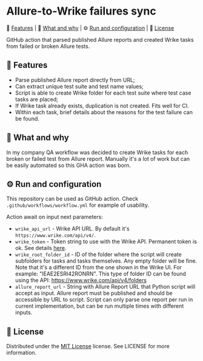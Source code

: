 Allure-to-Wrike failures sync
============

:star2: [Features](#star2-features) | :pushpin: [What and why](#pushpin-what-and-why) | :gear: [Run and configuration](#gear-run-and-configuration) | :scroll: [License](#scroll-license)

GitHub action that parsed published Allure reports and created Wrike tasks from failed or broken Allure tests.

<!-- Features -->
:star2: Features
---------------

- Parse published Allure report directly from URL;
- Can extract unique test suite and test name values;
- Script is able to create Wrike folder for each test suite where test case tasks are placed;
- If Wrike task already exists, duplication is not created. Fits well for CI.
- Within each task, brief details about the reasons for the test failure can be found.

<!-- What and why -->
:pushpin: What and why
---------------

In my company QA workflow was decided to create Wrike tasks for each broken or failed test from Allure report. Manually it's a lot of work but can be easily automated so this GHA action was born.

<!-- Run and configuration -->
:gear: Run and configuration
---------------

This repository can be used as GitHub action. Check ```.github/workflows/workflow.yml``` for example of usability.

Action await on input next parameters:
- ```wrike_api_url``` - Wrike API URL. By default it's ```https://www.wrike.com/api/v4/```.
- ```wrike_token``` - Token string to use with the Wrike API. Permanent token is ok. See details [here](https://help.wrike.com/hc/en-us/articles/210409445-Wrike-API).
- ```wrike_root_folder_id``` - ID of the folder where the script will create subfolders for tasks and tasks themselves. Any empty folder will be fine. Note that it's a different ID from the one shown in the Wrike UI. For example: "IEAE2ESRI42RONRN". This type of folder ID can be found using the API: <https://www.wrike.com/api/v4/folders>
- ```allure_report_url``` - String with Allure Report URL that Python script will accept as input. Allure report must be published and should be accessible by URL to script. Script can only parse one report per run in current implementation, but can be run multiple times with different inputs.

<!-- License -->
:scroll: License
---------------

Distributed under the [MIT License](https://spdx.org/licenses/MIT.html) license. See LICENSE for more information.
